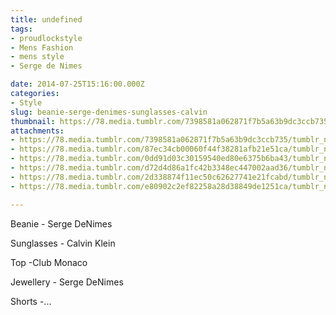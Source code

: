```yaml
---
title: undefined
tags:
- proudlockstyle
- Mens Fashion
- mens style
- Serge de Nimes

date: 2014-07-25T15:16:00.000Z
categories:
- Style
slug: beanie-serge-denimes-sunglasses-calvin
thumbnail: https://78.media.tumblr.com/7398581a062871f7b5a63b9dc3ccb735/tumblr_n99x3e0DQE1rhrm24o1_540.jpg
attachments:
- https://78.media.tumblr.com/7398581a062871f7b5a63b9dc3ccb735/tumblr_n99x3e0DQE1rhrm24o1_1280.jpg
- https://78.media.tumblr.com/87ec34cb00060f44f38281afb21e51ca/tumblr_n99x3e0DQE1rhrm24o2_1280.jpg
- https://78.media.tumblr.com/0dd91d03c30159540ed80e6375b6ba43/tumblr_n99x3e0DQE1rhrm24o3_1280.jpg
- https://78.media.tumblr.com/d72d4d86a1fc42b3348ec447002aad36/tumblr_n99x3e0DQE1rhrm24o4_1280.jpg
- https://78.media.tumblr.com/2d338874f11ec50c62627741e21fcabd/tumblr_n99x3e0DQE1rhrm24o5_1280.jpg
- https://78.media.tumblr.com/e80902c2ef82258a28d38849de1251ca/tumblr_n99x3e0DQE1rhrm24o6_1280.jpg

---
```


Beanie - Serge DeNimes 

  Sunglasses - Calvin Klein 

  Top -Club Monaco 

  Jewellery - Serge DeNimes  

  Shorts -...
